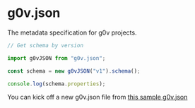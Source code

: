 # g0v.json

The metadata specification for g0v projects.

``` js
// Get schema by version

import g0vJSON from "g0v.json";

const schema = new g0vJSON("v1").schema();

console.log(schema.properties);
```

You can kick off a new g0v.json file from [this sample g0v.json](https://github.com/g0v/g0v.json/blob/master/sample-g0v.json)
